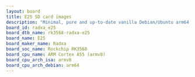 ```yaml
---
layout: board
title: E25 SD card images
description: "Minimal, pure and up-to-date vanilla Debian/Ubuntu arm64 SD card images for E25 by Radxa, SoC: Rockchip RK3568, CPU ISA: armv8"
board_id: radxa_e25
board_dtb_name: rk3568-radxa-e25
board_name: E25
board_maker_name: Radxa
board_soc_name: Rockchip RK3568
board_cpu_name: ARM Cortex A55 (armv8)
board_cpu_arch_isa: armv8
board_cpu_arch_debian: arm64
---
```

